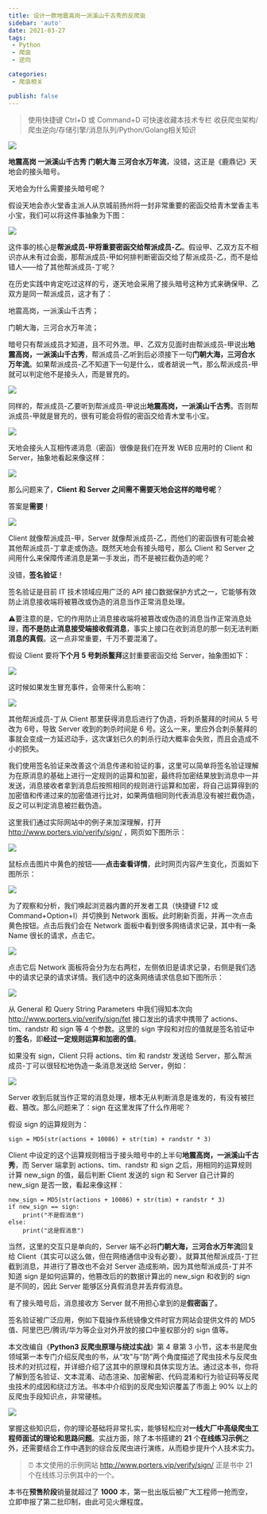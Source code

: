 ```yaml
---
title: 设计一款地震高岗一派溪山千古秀的反爬虫
sidebar: 'auto'
date: 2021-03-27
tags:
 - Python
 - 爬虫
 - 逆向

categories:
 - 爬虫相关

publish: false
---
```


> 使用快捷键 Ctrl+D 或 Command+D 可快速收藏本技术专栏 收获爬虫架构/爬虫逆向/存储引擎/消息队列/Python/Golang相关知识


![](https://img.weishidong.com/20210313111729.jpeg)

**地震高岗 一派溪山千古秀 门朝大海 三河合水万年流**，没错，这正是《鹿鼎记》天地会的接头暗号。

天地会为什么需要接头暗号呢？

假设天地会赤火堂香主派人从京城前扬州将一封非常重要的密函交给青木堂香主韦小宝，我们可以将这件事抽象为下图：

![](https://img.weishidong.com/20210313111740.jpeg)

这件事的核心是**帮派成员-甲将重要密函交给帮派成员-乙**。假设甲、乙双方互不相识亦从未有过会面，那帮派成员-甲如何排判断密函交给了帮派成员-乙，而不是给错人——给了其他帮派成员-丁呢？

在历史实践中肯定吃过这样的亏，遂天地会采用了接头暗号这种方式来确保甲、乙双方是同一帮派成员，这才有了：

地震高岗，一派溪山千古秀；

门朝大海，三河合水万年流；

暗号只有帮派成员才知道，且不可外泄。甲、乙双方见面时由帮派成员-甲说出**地震高岗，一派溪山千古秀**，帮派成员-乙听到后必须接下一句**门朝大海，三河合水万年流**。如果帮派成员-乙不知道下一句是什么，或者胡说一气，那么帮派成员-甲就可以判定他不是接头人，而是冒充的。

![](https://img.weishidong.com/20210313111750.jpeg)

同样的，帮派成员-乙要听到帮派成员-甲说出**地震高岗，一派溪山千古秀**。否则帮派成员-甲就是冒充的，很有可能会将假的密函交给青木堂韦小宝。

![](https://img.weishidong.com/20210313111801.jpeg)

天地会接头人互相传递消息（密函）很像是我们在开发 WEB 应用时的 Client 和 Server，抽象地看起来像这样：

![](https://img.weishidong.com/20210313111811.jpeg)

那么问题来了，**Client 和 Server 之间需不需要天地会这样的暗号呢**？

答案是**需要**！

![](https://img.weishidong.com/20210313111821.jpeg)

Client 就像帮派成员-甲，Server 就像帮派成员-乙，而他们的密函很有可能会被其他帮派成员-丁拿走或伪造。既然天地会有接头暗号，那么 Client 和 Server 之间用什么来保障传递消息是第一手发出，而不是被拦截伪造的呢？

没错，**签名验证**！

签名验证是目前 IT 技术领域应用广泛的 API 接口数据保护方式之一，它能够有效防止消息接收端将被篡改或伪造的消息当作正常消息处理。

⚠️要注意的是，它的作用防止消息接收端将被篡改或伪造的消息当作正常消息处理，**而不是防止消息接受端接收假消息**，事实上接口在收到消息的那一刻无法判断**消息的真假**。这一点非常重要，千万不要混淆了。



假设 Client 要将**下个月 5 号刺杀鳌拜**这封重要密函交给 Server，抽象图如下：

![](https://img.weishidong.com/20210313111833.jpeg)

这时候如果发生冒充事件，会带来什么影响：

![](https://img.weishidong.com/20210313111841.jpeg)

其他帮派成员-丁从 Client 那里获得消息后进行了伪造，将刺杀鳌拜的时间从 5 号改为 6号，导致 Server 收到的刺杀时间是 6 号。这么一来，里应外合刺杀鳌拜的事就会变成一方延迟动手，这次谋划已久的刺杀行动大概率会失败，而且会造成不小的损失。

我们使用签名验证来改善这个消息传递和验证的事，这里可以简单将签名验证理解为在原消息的基础上进行一定规则的运算和加密，最终将加密结果放到消息中一并发送，消息接收者拿到消息后按照相同的规则进行运算和加密，将自己运算得到的加密值和传递过来的加密值进行比对，如果两值相同则代表消息没有被拦截伪造，反之可以判定消息被拦截伪造。

这里我们通过实际网站中的例子来加深理解，打开 http://www.porters.vip/verify/sign/ ，网页如下图所示：

![](https://img.weishidong.com/20210313111851.jpeg)

鼠标点击图片中黄色的按钮——**点击查看详情**，此时网页内容产生变化，页面如下图所示：

![](https://img.weishidong.com/20210313111859.jpeg)

为了观察和分析，我们唤起浏览器内置的开发者工具（快捷键 F12 或 Command+Option+I）并切换到 Network 面板。此时刷新页面，并再一次点击黄色按钮。点击后我们会在 Network 面板中看到很多网络请求记录，其中有一条 Name 很长的请求，点击它。

![](https://img.weishidong.com/20210313111907.jpeg)

点击它后 Network 面板将会分为左右两栏，左侧依旧是请求记录，右侧是我们选中的请求记录的请求详情。我们选中的这条网络请求信息如下图所示：

![](https://img.weishidong.com/20210313111916.png)

从 General 和 Query String Parameters 中我们得知本次向 http://www.porters.vip/verify/sign/fet 接口发出的请求中携带了 actions、tim、randstr 和 sign 等 4 个参数。这里的 sign 字段和对应的值就是签名验证中的**签名**，即**经过一定规则运算和加密的值**。

如果没有 sign，Client 只将 actions、tim 和 randstr 发送给 Server，那么帮派成员-丁可以很轻松地伪造一条消息发送给 Server，例如：

![](https://img.weishidong.com/20210313111926.png)

Server 收到后就当作正常的消息处理，根本无从判断消息是谁发的，有没有被拦截、篡改。那么问题来了：sign 在这里发挥了什么作用呢？

假设 sign 的运算规则为：

```
sign = MD5(str(actions + 10086) + str(tim) + randstr * 3)
```

Client 中设定的这个运算规则相当于接头暗号中的上半句**地震高岗，一派溪山千古秀**，而 Server 端拿到 actions、tim、randstr 和 sign 之后，用相同的运算规则计算 new_sign 的值，最后判断 Client 发送的 sign 和 Server 自己计算的 new_sign 是否一致，看起来像这样：

```
new_sign = MD5(str(actions + 10086) + str(tim) + randstr * 3)
if new_sign == sign:
	print("不是假消息")
else:
	print("这是假消息")
```

当然，这里的交互只是单向的，Server 端不必将**门朝大海，三河合水万年流**回复给 Client（其实可以这么做，但在网络通信中没有必要）。就算其他帮派成员-丁拦截到消息，并进行了篡改也不会对 Server 造成影响，因为其他帮派成员-丁并不知道 sign 是如何运算的，他篡改后的的数据计算出的 new_sign 和收到的 sign 是不同的，因此 Server 能够区分真假消息并丢弃假消息。

有了接头暗号后，消息接收方 Server 就不用担心拿到的是**假密函**了。

签名验证被广泛应用，例如下载操作系统镜像文件时官方网站会提供文件的 MD5 值、阿里巴巴/腾讯/华为等企业对外开放的接口中鉴权部分的 sign 值等。

本文改编自《**Python3 反爬虫原理与绕过实战**》第 4 章第 3 小节，这本书是爬虫领域第一本专门介绍反爬虫的书，从“攻”与“防”两个角度描述了爬虫技术与反爬虫技术的对抗过程，并详细介绍了这其中的原理和具体实现方法。通过这本书，你将了解到签名验证、文本混淆、动态渲染、加密解密、代码混淆和行为验证码等反爬虫技术的成因和绕过方法。书本中介绍到的反爬虫知识覆盖了市面上 90% 以上的反爬虫手段知识点，非常硬核。

![](https://img.weishidong.com/20210313111936.png)

掌握这些知识后，你的理论基础将非常扎实，能够轻松应对**一线大厂中高级爬虫工程师面试的理论和思路问题**。实战方面，除了本书搭建的 **21** 个**在线练习示例**之外，还需要结合工作中遇到的综合反爬虫进行演练，从而稳步提升个人技术实力。

> ⏰ 本文使用的示例网站 http://www.porters.vip/verify/sign/ 正是书中 21 个在线练习示例其中的一个。

本书在**预售阶段**销量就超过了 **1000** 本，第一批出版后被广大工程师一抢而空，立即申报了第二批印制，由此可见火爆程度。


<Vssue :title="$title" />
